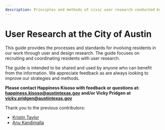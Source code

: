 ```yaml
---
description: Principles and methods of civic user research conducted by the City of Austin.
---
```


# User Research at the City of Austin

This guide provides the processes and standards for involving residents in our work through user and design research. The guide focuses on recruiting and coordinating residents with user research.

The guide is intended to be shared and used by anyone who can benefit from the information. We appreciate feedback as are always looking to improve our strategies and methods.

**Please contact Happiness Kisoso with feedback or questions at: happiness.kisoso@austintexas.gov  and/or Vicky Pridgen at vicky.pridgen@austintexas.gov**

Thank you to the previous contributors:&#x20;

* [Kristin Taylor](https://github.com/kriskristin)
* [Anu Kandimalla](https://github.com/anukandimalla)
